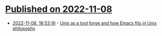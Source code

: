 # [Published on 2022-11-08](index.md)

* [2022-11-08, 18:53:16](https://news.ycombinator.com/item?id=33522735) - [Unix as a tool forge and how Emacs fits in Unix philosophy](https://lambdaland.org/posts/2022-11-07_unix_philosophy/)
